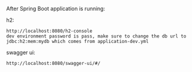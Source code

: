 After Spring Boot application is running:

h2:

    http://localhost:8080/h2-console
    dev environment password is pass, make sure to change the db url to jdbc:h2:mem:mydb which comes from application-dev.yml

swagger ui:

    http://localhost:8080/swagger-ui/#/
